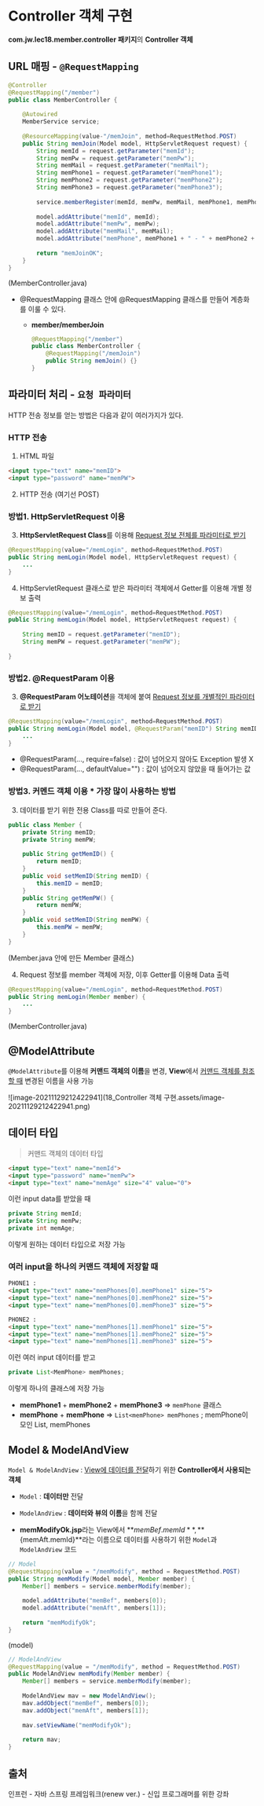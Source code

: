 # Controller 객체 구현

**com.jw.lec18.member.controller 패키지**의 **Controller 객체**

## URL 매핑 - `@RequestMapping`

```java
@Controller
@RequestMapping("/member")
public class MemberController {
    
    @Autowired
    MemberService service;
    
    @ResourceMapping(value-"/memJoin", method=RequestMethod.POST)
    public String memJoin(Model model, HttpServletRequest request) {
        String memId = request.getParameter("memId");
        String memPw = request.getParameter("memPw");
        String memMail = request.getParameter("memMail");
        String memPhone1 = request.getParameter("memPhone1");
        String memPhone2 = request.getParameter("memPhone2");
        String memPhone3 = request.getParameter("memPhone3");
        
        service.memberRegister(memId, memPw, memMail, memPhone1, memPhone2, memPhone3);
        
        model.addAttribute("memId", memId);
        model.addAttribute("memPw", memPw);
        model.addAttribute("memMail", memMail);
        model.addAttribute("memPhone", memPhone1 + " - " + memPhone2 + " - " + memPhone3);
        
        return "memJoinOK";
    }
}
```

(MemberController.java)

- @RequestMapping 클래스 안에 @RequestMapping 클래스를 만들어 계층화를 이룰 수 있다.

  - **member/memberJoin**

    ```java
    @RequestMapping("/member")
    public class MemberController {
        @RequestMapping("/memJoin")
        public String memJoin() {}
    }
    ```



## 파라미터 처리 - `요청 파라미터`

HTTP 전송 정보를 얻는 방법은 다음과 같이 여러가지가 있다.



### HTTP 전송

1. HTML 파일

```html
<input type="text" name="memID">
<input type="password" name="memPW">
```

2. HTTP 전송 (여기선 POST)



### 방법1. HttpServletRequest 이용

3. **HttpServletRequest Class**를 이용해 <u>Request 정보 전체를 파라미터로 받기</u>

```java
@RequestMapping(value="/memLogin", method=RequestMethod.POST)
public String memLogin(Model model, HttpServletRequest request) {
    ...
}
```

4. HttpServletRequest 클래스로 받은 파라미터 객체에서 Getter를 이용해 개별 정보 출력

```java
@RequestMapping(value="/memLogin", method=RequestMethod.POST)
public String memLogin(Model model, HttpServletRequest request) {
    
    String memID = request.getParameter("memID");
    String memPW = request.getParameter("memPW");
    
}
```



### 방법2. @RequestParam 이용

3. **@RequestParam 어노테이션**을 객체에 붙여 <u>Request 정보를 개별적인 파라미터로 받기</u>

```java
@RequestMapping(value="/memLogin", method=RequestMethod.POST)
public String memLogin(Model model, @RequestParam("memID") String memID, @RequestParam("memPW") String memPW) {
    ...
}
```

- @RequestParam(..., require=false) : 값이 넘어오지 않아도 Exception 발생 X
- @RequestParam(..., defaultValue="") : 값이 넘어오지 않았을 때 들어가는 값



### 방법3. 커멘드 객체 이용 * 가장 많이 사용하는 방법

3. 데이터를 받기 위한 전용 Class를 따로 만들어 준다.

```java
public class Member {
    private String memID;
    private String memPW;
    
    public String getMemID() {
        return memID;
    }
    public void setMemID(String memID) {
        this.memID = memID;
    }
    public String getMemPW() {
        return memPW;
    }
    public void setMemID(String memPW) {
        this.memPW = memPW;
    }
}
```

(Member.java 안에 만든 Member 클래스)

4. Request 정보를 member 객체에 저장, 이후 Getter를 이용해 Data 출력

```java
@RequestMapping(value="/memLogin", method=RequestMethod.POST)
public String memLogin(Member member) {
    ...
}
```

(MemberController.java)



## @ModelAttribute

`@ModelAttribute`를 이용해 **커맨드 객체의 이름**을 변경, **View**에서 <u>커맨드 객체를 참조할 때</u> 변경된 이름을 사용 가능

![image-20211129212422941](18_Controller 객체 구현.assets/image-20211129212422941.png)



## 데이터 타입

> 커맨드 객체의 데이터 타입

```html
<input type="text" name="memId">
<input type="password" name="memPw">
<input type="text" name="memAge" size="4" value="0">
```

이런 input data를 받았을 때

```java
private String memId;
private String memPw;
private int memAge;
```

이렇게 원하는 데이터 타입으로 저장 가능



### 여러 input을 하나의 커맨드 객체에 저장할 때

```html
PHONE1 : 
<input type="text" name="memPhones[0].memPhone1" size="5">
<input type="text" name="memPhones[0].memPhone2" size="5">
<input type="text" name="memPhones[0].memPhone3" size="5">

PHONE2 : 
<input type="text" name="memPhones[1].memPhone1" size="5">
<input type="text" name="memPhones[1].memPhone2" size="5">
<input type="text" name="memPhones[1].memPhone3" size="5">
```

이런 여러 input 데이터를 받고

```java
private List<MemPhone> memPhones;
```

이렇게 하나의 클래스에 저장 가능



- **memPhone1** + **memPhone2** + **memPhone3** => `memPhone` 클래스
- **memPhone** + **memPhone** => `List<memPhone> memPhones` ; memPhone이 모인 List, memPhones



## Model & ModelAndView

`Model & ModelAndView` : <u>View에 데이터를 전달</u>하기 위한 **Controller에서 사용되는 객체**

- `Model` : **데이터만** 전달
- `ModelAndView` : **데이터와 뷰의 이름**을 함께 전달



- **memModifyOk.jsp**라는 View에서 **${memBef.memId}**, **${memAft.memId}**라는 이름으로 데이터를 사용하기 위한 `Model`과 `ModelAndView` 코드

```java
// Model
@RequestMapping(value = "/memModify", method = RequestMethod.POST)
public String memModify(Model model, Member member) {
    Member[] members = service.memberModify(member);
    
    model.addAttribute("memBef", members[0]);
    model.addAttribute("memAft", members[1]);
    
    return "memModifyOk";
}
```

(model)

```java
// ModelAndView
@RequestMapping(value = "/memModify", method = RequestMethod.POST)
public ModelAndView memModify(Member member) {
	Member[] members = service.memberModify(member);
    
    ModelAndView mav = new ModelAndView();
    mav.addObject("memBef", members[0]);
    mav.addObject("memAft", members[1]);
    
    mav.setViewName("memModifyOk");
    
    return mav;
}
```



## 출처

인프런 - 자바 스프링 프레임워크(renew ver.) - 신입 프로그래머를 위한 강좌

